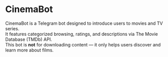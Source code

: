 # CinemaBot

CinemaBot is a Telegram bot designed to introduce users to movies and TV series.  
It features categorized browsing, ratings, and descriptions via The Movie Database (TMDb) API.  
This bot is **not** for downloading content — it only helps users discover and learn more about films.
